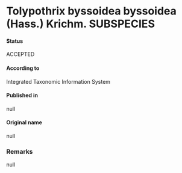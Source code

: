# Tolypothrix byssoidea byssoidea (Hass.) Krichm. SUBSPECIES

#### Status
ACCEPTED

#### According to
Integrated Taxonomic Information System

#### Published in
null

#### Original name
null

### Remarks
null